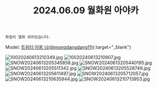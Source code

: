 ﻿---
title: 2024.06.09 월화원 아야카
categories: [2024, 야외, 코스프레]
comments: false
thumbnail: /assets/img/2024/06-09/SNOW20240613205528749.jpg
---

`화질이 열화 되어있습니다.`

Model: [트위터 아몽 님(@mongdangdang11)][아몽]{:target="_blank"}

[아몽]: https://x.com/mongdangdang11

![10020240613210349.jpg](/assets/img/2024/06-09/10020240613210349.jpg)
![10020240613210907.jpg](/assets/img/2024/06-09/10020240613210907.jpg)
![SNOW20240613205345858.jpg](/assets/img/2024/06-09/SNOW20240613205345858.jpg)
![SNOW20240613205440195.jpg](/assets/img/2024/06-09/SNOW20240613205440195.jpg)
![SNOW20240613205511342.jpg](/assets/img/2024/06-09/SNOW20240613205511342.jpg)
![SNOW20240613205528749.jpg](/assets/img/2024/06-09/SNOW20240613205528749.jpg)
![SNOW20240613205611497.jpg](/assets/img/2024/06-09/SNOW20240613205611497.jpg)
![SNOW20240613205712057.jpg](/assets/img/2024/06-09/SNOW20240613205712057.jpg)
![SNOW20240613210635944.jpg](/assets/img/2024/06-09/SNOW20240613210635944.jpg)
![SNOW20240613210713953.jpg](/assets/img/2024/06-09/SNOW20240613210713953.jpg)